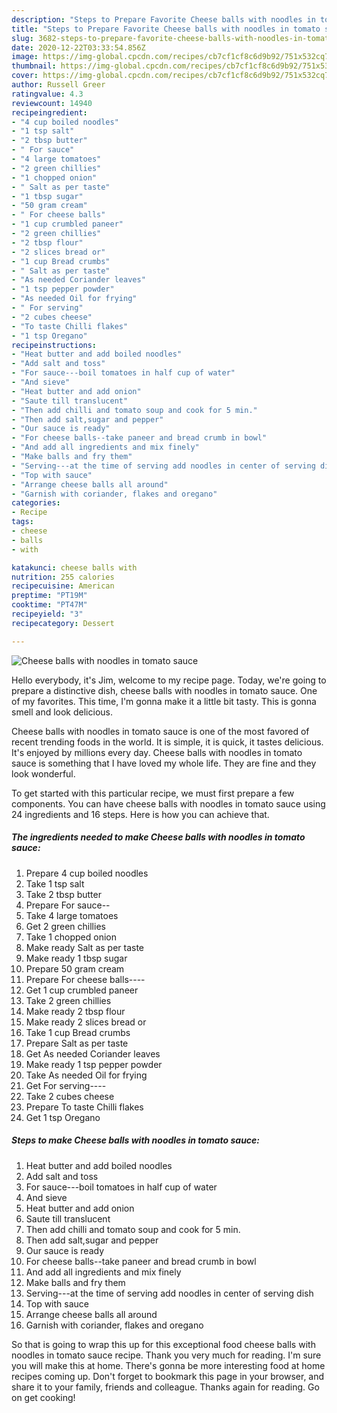 ```yaml
---
description: "Steps to Prepare Favorite Cheese balls with noodles in tomato sauce"
title: "Steps to Prepare Favorite Cheese balls with noodles in tomato sauce"
slug: 3682-steps-to-prepare-favorite-cheese-balls-with-noodles-in-tomato-sauce
date: 2020-12-22T03:33:54.856Z
image: https://img-global.cpcdn.com/recipes/cb7cf1cf8c6d9b92/751x532cq70/cheese-balls-with-noodles-in-tomato-sauce-recipe-main-photo.jpg
thumbnail: https://img-global.cpcdn.com/recipes/cb7cf1cf8c6d9b92/751x532cq70/cheese-balls-with-noodles-in-tomato-sauce-recipe-main-photo.jpg
cover: https://img-global.cpcdn.com/recipes/cb7cf1cf8c6d9b92/751x532cq70/cheese-balls-with-noodles-in-tomato-sauce-recipe-main-photo.jpg
author: Russell Greer
ratingvalue: 4.3
reviewcount: 14940
recipeingredient:
- "4 cup boiled noodles"
- "1 tsp salt"
- "2 tbsp butter"
- " For sauce"
- "4 large tomatoes"
- "2 green chillies"
- "1 chopped onion"
- " Salt as per taste"
- "1 tbsp sugar"
- "50 gram cream"
- " For cheese balls"
- "1 cup crumbled paneer"
- "2 green chillies"
- "2 tbsp flour"
- "2 slices bread or"
- "1 cup Bread crumbs"
- " Salt as per taste"
- "As needed Coriander leaves"
- "1 tsp pepper powder"
- "As needed Oil for frying"
- " For serving"
- "2 cubes cheese"
- "To taste Chilli flakes"
- "1 tsp Oregano"
recipeinstructions:
- "Heat butter and add boiled noodles"
- "Add salt and toss"
- "For sauce---boil tomatoes in half cup of water"
- "And sieve"
- "Heat butter and add onion"
- "Saute till translucent"
- "Then add chilli and tomato soup and cook for 5 min."
- "Then add salt,sugar and pepper"
- "Our sauce is ready"
- "For cheese balls--take paneer and bread crumb in bowl"
- "And add all ingredients and mix finely"
- "Make balls and fry them"
- "Serving---at the time of serving add noodles in center of serving dish"
- "Top with sauce"
- "Arrange cheese balls all around"
- "Garnish with coriander, flakes and oregano"
categories:
- Recipe
tags:
- cheese
- balls
- with

katakunci: cheese balls with 
nutrition: 255 calories
recipecuisine: American
preptime: "PT19M"
cooktime: "PT47M"
recipeyield: "3"
recipecategory: Dessert

---
```



![Cheese balls with noodles in tomato sauce](https://img-global.cpcdn.com/recipes/cb7cf1cf8c6d9b92/751x532cq70/cheese-balls-with-noodles-in-tomato-sauce-recipe-main-photo.jpg)

Hello everybody, it's Jim, welcome to my recipe page. Today, we're going to prepare a distinctive dish, cheese balls with noodles in tomato sauce. One of my favorites. This time, I'm gonna make it a little bit tasty. This is gonna smell and look delicious.



Cheese balls with noodles in tomato sauce is one of the most favored of recent trending foods in the world. It is simple, it is quick, it tastes delicious. It's enjoyed by millions every day. Cheese balls with noodles in tomato sauce is something that I have loved my whole life. They are fine and they look wonderful.


To get started with this particular recipe, we must first prepare a few components. You can have cheese balls with noodles in tomato sauce using 24 ingredients and 16 steps. Here is how you can achieve that.

<!--inarticleads1-->

##### The ingredients needed to make Cheese balls with noodles in tomato sauce:

1. Prepare 4 cup boiled noodles
1. Take 1 tsp salt
1. Take 2 tbsp butter
1. Prepare  For sauce--
1. Take 4 large tomatoes
1. Get 2 green chillies
1. Take 1 chopped onion
1. Make ready  Salt as per taste
1. Make ready 1 tbsp sugar
1. Prepare 50 gram cream
1. Prepare  For cheese balls----
1. Get 1 cup crumbled paneer
1. Take 2 green chillies
1. Make ready 2 tbsp flour
1. Make ready 2 slices bread or
1. Take 1 cup Bread crumbs
1. Prepare  Salt as per taste
1. Get As needed Coriander leaves
1. Make ready 1 tsp pepper powder
1. Take As needed Oil for frying
1. Get  For serving----
1. Take 2 cubes cheese
1. Prepare To taste Chilli flakes
1. Get 1 tsp Oregano




<!--inarticleads2-->

##### Steps to make Cheese balls with noodles in tomato sauce:

1. Heat butter and add boiled noodles
1. Add salt and toss
1. For sauce---boil tomatoes in half cup of water
1. And sieve
1. Heat butter and add onion
1. Saute till translucent
1. Then add chilli and tomato soup and cook for 5 min.
1. Then add salt,sugar and pepper
1. Our sauce is ready
1. For cheese balls--take paneer and bread crumb in bowl
1. And add all ingredients and mix finely
1. Make balls and fry them
1. Serving---at the time of serving add noodles in center of serving dish
1. Top with sauce
1. Arrange cheese balls all around
1. Garnish with coriander, flakes and oregano




So that is going to wrap this up for this exceptional food cheese balls with noodles in tomato sauce recipe. Thank you very much for reading. I'm sure you will make this at home. There's gonna be more interesting food at home recipes coming up. Don't forget to bookmark this page in your browser, and share it to your family, friends and colleague. Thanks again for reading. Go on get cooking!
